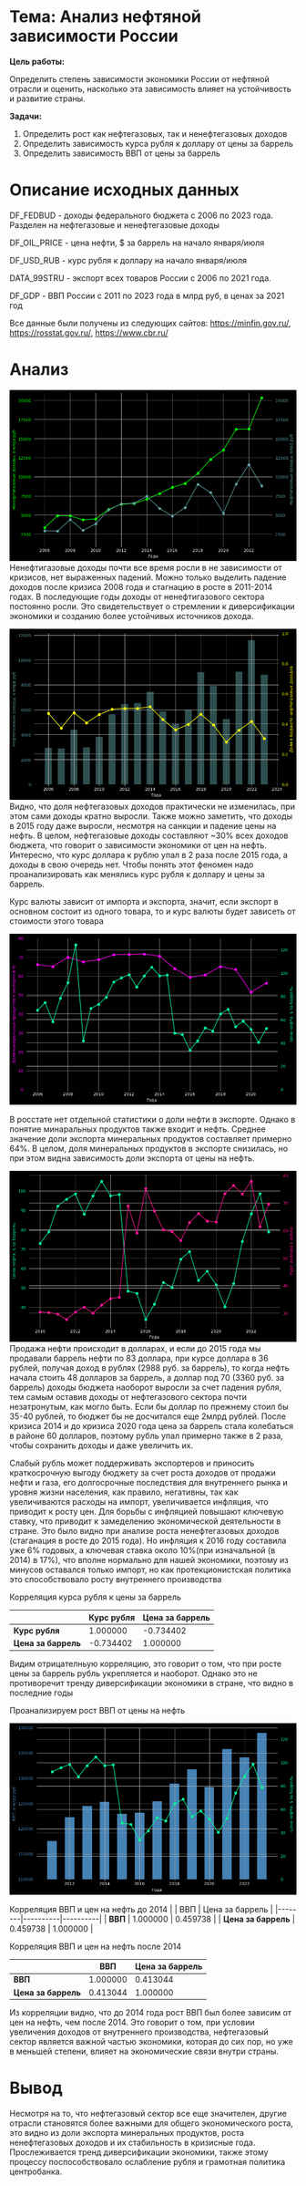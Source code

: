 # Тема: Анализ нефтяной зависимости России

**Цель работы:**

Определить степень зависимости экономики России от нефтяной отрасли и оценить, насколько эта зависимость влияет на устойчивость и развитие страны.

**Задачи:**

1. Определить рост как нефтегазовых, так и ненефтегазовых доходов
2. Определить зависимость курса рубля к доллару от цены за баррель
3. Определить зависимость ВВП от цены за баррель

# Описание исходных данных

DF_FEDBUD - доходы федерального бюджета с 2006 по 2023 года. Разделен на нефтегазовые и ненефтегазовые доходы

DF_OIL_PRICE - цена нефти, $ за баррель на начало января/июля

DF_USD_RUB - курс рубля к доллару на начало января/июля

DATA_99STRU - экспорт всех товаров России с 2006 по 2021 года.

DF_GDP - ВВП России с 2011 по 2023 года в млрд руб, в ценах за 2021 год

Все данные были получены из следующих сайтов: https://minfin.gov.ru/, https://rosstat.gov.ru/, https://www.cbr.ru/

# Анализ

!['Анализ диверсификации экономики'](images/output.png)
Ненефтигазовые доходы почти все время росли в не зависимости от кризисов, нет выраженных падений. Можно только выделить падение доходов после кризиса 2008 года и стагнацию в росте в 2011-2014 годах. В последующие годы доходы от ненефтигазового сектора постоянно росли. Это свидетельствует о стремлении к диверсификации экономики и созданию более устойчивых источников дохода.

!['Нефтегазовые доходы и их доля в бюджете'](images/output1.png)
Видно, что доля нефтегазовых доходов практически не изменилась, при этом сами доходы кратно выросли. Также можно заметить, что доходы в 2015 году даже выросли, несмотря на санкции и падение цены на нефть. В целом, нефтегазовые доходы составляют ~30% всех доходов бюджета, что говорит о зависимости экономики от цен на нефть. Интересно, что курс доллара к рублю упал в 2 раза после 2015 года, а доходы в свою очередь нет. Чтобы понять этот феномен надо проанализировать как менялись курс рубля к доллару и цены за баррель.

Курс валюты зависит от импорта и экспорта, значит, если экспорт в основном состоит из одного товара, то и курс валюты будет зависеть от стоимости этого товара

!['Экспорт и цена за баррель'](images/output2.png)

В росстате нет отдельной статистики о доли нефти в экспорте. Однако в понятие минаральных продуктов также входит и нефть. Среднее значение доли экспорта минеральных продуктов составляет примерно 64%. В целом, доля минеральных продуктов в экспорте снизилась, но при этом видна зависимость доли экспорта от цены на нефть.

!['Курс доллара к рублю'](images/output3.png)
Продажа нефти происходит в долларах, и если до 2015 года мы продавали баррель нефти по 83 доллара, при курсе доллара в 36 рублей, получая доход в рублях (2988 руб. за баррель), то когда нефть начала стоить 48 долларов за баррель, а доллар под 70 (3360 руб. за баррель) доходы бюджета наоборот выросли за счет падения рубля, тем самым оставив доходы от нефтегазового сектора почти незатронутым, как могло быть. Если бы доллар по прежнему стоил бы 35-40 рублей, то бюджет бы не досчитался еще 2млрд рублей. После кризиса 2014 и до кризиса 2020 года цена за баррель стала колебаться в районе 60 долларов, поэтому рубль упал примерно также в 2 раза, чтобы сохранить доходы и даже увеличить их.

Слабый рубль может поддерживать экспортеров и приносить краткосрочную выгоду бюджету за счет роста доходов от продажи нефти и газа, его долгосрочные последствия для внутреннего рынка и уровня жизни населения, как правило, негативны, так как увеличиваются расходы на импорт, увеличивается инфляция, что приводит к росту цен. Для борьбы с инфляцией повышают ключевую ставку, что приводит к замеделению экономической деятельности в стране. Это было видно при анализе роста ненефтегазовых доходов (стаганация в росте до 2015 года). Но инфляция к 2016 году составила уже 6% годовых, а ключевая ставка около 10%(при изначальной (в 2014) в 17%), что вполне нормально для нашей экономики, поэтому из минусов оставался только импорт, но как протекционистская политика это способствовало росту внутреннего производства

Корреляция курса рубля к цены за баррель

|        | Курс рубля    | Цена за баррель   |
|--------|---------|---------|
| **Курс рубля** | 1.000000 | -0.734402 |
| **Цена за баррель**| -0.734402 | 1.000000  |

Видим отрицателньую корреляцию, это говорит о том, что при росте цены за баррель рубль укрепляется и наоборот. Однако это не противоречит тренду диверсификации экономики в стране, что видно в последние годы

Проанализируем рост ВВП от цены на нефть

!['Анализ роста ВВП и цены за баррель'](images/output4.png)

Корреляция ВВП и цен на нефть до 2014
|        | ВВП      | Цена за баррель    |
|--------|----------|----------|
| **ВВП**   | 1.000000 | 0.459738 |
| **Цена за баррель** | 0.459738 | 1.000000 |

Корреляция ВВП и цен на нефть после 2014

|        | ВВП      | Цена за баррель    |
|--------|----------|----------|
| **ВВП**   | 1.000000 | 0.413044 |
| **Цена за баррель** | 0.413044 | 1.000000 |

Из корреляции видно, что до 2014 года рост ВВП был более зависим от цен на нефть, чем после 2014. Это говорит о том, при условии увеличения доходов от внутреннего производства, нефтегазовый сектор является важной частью экономики, которая до сих пор, но уже в меньшей степени, влияет на экономические связи внутри страны.

# Вывод

Несмотря на то, что нефтегазовый сектор все еще значителен, другие отрасли становятся более важными для общего экономического роста, это видно из доли экспорта минеральных продуктов, роста ненефтегазовых доходов и их стабильность в кризисные года. Прослеживается тренд диверсификации экономики, также этому процессу поспособствовало ослабление рубля и грамотная политика центробанка.
